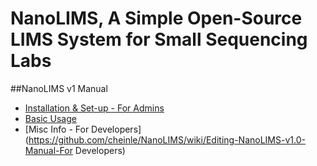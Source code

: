 # NanoLIMS, A Simple Open-Source LIMS System for Small Sequencing Labs 

##NanoLIMS v1 Manual 

* [Installation & Set-up - For Admins](https://github.com/cheinle/NanoLIMS/wiki/Editing-NanoLIMS-v1.0-Manual-For-Admin)
* [Basic Usage](https://github.com/cheinle/NanoLIMS/wiki/Editing-NanoLIMS-v1.0-Manual-Basic-Usage)
* [Misc Info - For Developers](https://github.com/cheinle/NanoLIMS/wiki/Editing-NanoLIMS-v1.0-Manual-For Developers)

